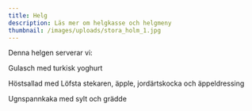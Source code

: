 ```yaml
---
title: Helg
description: Läs mer om helgkasse och helgmeny
thumbnail: /images/uploads/stora_holm_1.jpg
---
```

Denna helgen serverar vi:

Gulasch med turkisk yoghurt

Höstsallad med Löfsta stekaren, äpple, jordärtskocka och äppeldressing

Ugnspannkaka med sylt och grädde